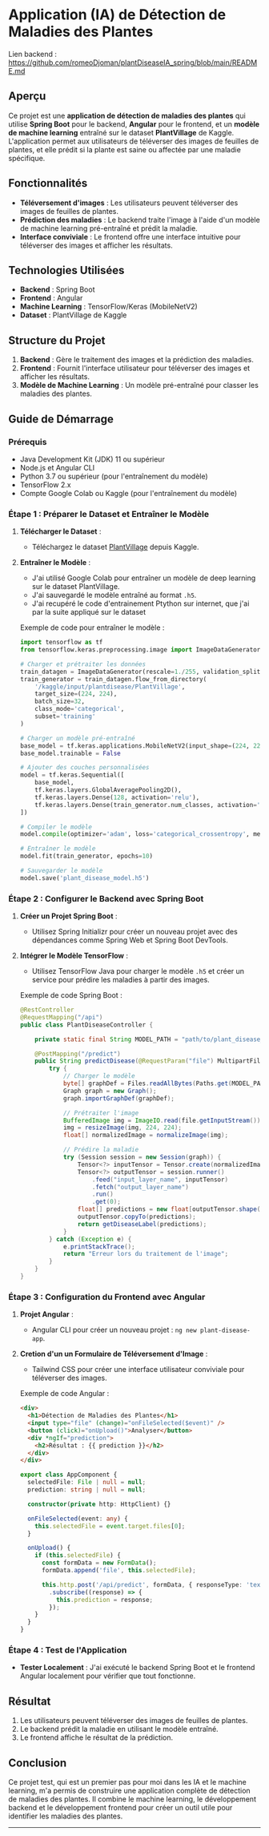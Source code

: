 # Application (IA) de Détection de Maladies des Plantes

Lien backend : https://github.com/romeoDjoman/plantDiseaseIA_spring/blob/main/README.md


## Aperçu
Ce projet est une **application de détection de maladies des plantes** qui utilise **Spring Boot** pour le backend, **Angular** pour le frontend, et un **modèle de machine learning** entraîné sur le dataset **PlantVillage** de Kaggle. L'application permet aux utilisateurs de téléverser des images de feuilles de plantes, et elle prédit si la plante est saine ou affectée par une maladie spécifique.

## Fonctionnalités
- **Téléversement d'images** : Les utilisateurs peuvent téléverser des images de feuilles de plantes.
- **Prédiction des maladies** : Le backend traite l'image à l'aide d'un modèle de machine learning pré-entraîné et prédit la maladie.
- **Interface conviviale** : Le frontend offre une interface intuitive pour téléverser des images et afficher les résultats.

## Technologies Utilisées
- **Backend** : Spring Boot
- **Frontend** : Angular
- **Machine Learning** : TensorFlow/Keras (MobileNetV2)
- **Dataset** : PlantVillage de Kaggle

## Structure du Projet
1. **Backend** : Gère le traitement des images et la prédiction des maladies.
2. **Frontend** : Fournit l'interface utilisateur pour téléverser des images et afficher les résultats.
3. **Modèle de Machine Learning** : Un modèle pré-entraîné pour classer les maladies des plantes.

## Guide de Démarrage

### Prérequis
- Java Development Kit (JDK) 11 ou supérieur
- Node.js et Angular CLI
- Python 3.7 ou supérieur (pour l'entraînement du modèle)
- TensorFlow 2.x
- Compte Google Colab ou Kaggle (pour l'entraînement du modèle)

### Étape 1 : Préparer le Dataset et Entraîner le Modèle
1. **Télécharger le Dataset** :
   - Téléchargez le dataset [PlantVillage](https://www.kaggle.com/datasets/emmarex/plantdisease) depuis Kaggle.

2. **Entraîner le Modèle** :
   - J'ai utilisé Google Colab pour entraîner un modèle de deep learning sur le dataset PlantVillage.
   - J'ai sauvegardé le modèle entraîné au format `.h5`.
   - J'ai recupéré le code d'entrainement Ptython sur internet, que j'ai par la suite appliqué sur le dataset

   Exemple de code pour entraîner le modèle :
   ```python
   import tensorflow as tf
   from tensorflow.keras.preprocessing.image import ImageDataGenerator

   # Charger et prétraiter les données
   train_datagen = ImageDataGenerator(rescale=1./255, validation_split=0.2)
   train_generator = train_datagen.flow_from_directory(
       '/kaggle/input/plantdisease/PlantVillage',
       target_size=(224, 224),
       batch_size=32,
       class_mode='categorical',
       subset='training'
   )

   # Charger un modèle pré-entraîné
   base_model = tf.keras.applications.MobileNetV2(input_shape=(224, 224, 3), include_top=False, weights='imagenet')
   base_model.trainable = False

   # Ajouter des couches personnalisées
   model = tf.keras.Sequential([
       base_model,
       tf.keras.layers.GlobalAveragePooling2D(),
       tf.keras.layers.Dense(128, activation='relu'),
       tf.keras.layers.Dense(train_generator.num_classes, activation='softmax')
   ])

   # Compiler le modèle
   model.compile(optimizer='adam', loss='categorical_crossentropy', metrics=['accuracy'])

   # Entraîner le modèle
   model.fit(train_generator, epochs=10)

   # Sauvegarder le modèle
   model.save('plant_disease_model.h5')
   ```

### Étape 2 : Configurer le Backend avec Spring Boot
1. **Créer un Projet Spring Boot** :
   - Utilisez Spring Initializr pour créer un nouveau projet avec des dépendances comme Spring Web et Spring Boot DevTools.

2. **Intégrer le Modèle TensorFlow** :
   - Utilisez TensorFlow Java pour charger le modèle `.h5` et créer un service pour prédire les maladies à partir des images.

   Exemple de code Spring Boot :
   ```java
   @RestController
   @RequestMapping("/api")
   public class PlantDiseaseController {

       private static final String MODEL_PATH = "path/to/plant_disease_model.h5";

       @PostMapping("/predict")
       public String predictDisease(@RequestParam("file") MultipartFile file) {
           try {
               // Charger le modèle
               byte[] graphDef = Files.readAllBytes(Paths.get(MODEL_PATH));
               Graph graph = new Graph();
               graph.importGraphDef(graphDef);

               // Prétraiter l'image
               BufferedImage img = ImageIO.read(file.getInputStream());
               img = resizeImage(img, 224, 224);
               float[] normalizedImage = normalizeImage(img);

               // Prédire la maladie
               try (Session session = new Session(graph)) {
                   Tensor<?> inputTensor = Tensor.create(normalizedImage);
                   Tensor<?> outputTensor = session.runner()
                       .feed("input_layer_name", inputTensor)
                       .fetch("output_layer_name")
                       .run()
                       .get(0);
                   float[] predictions = new float[outputTensor.shape()[1]];
                   outputTensor.copyTo(predictions);
                   return getDiseaseLabel(predictions);
               }
           } catch (Exception e) {
               e.printStackTrace();
               return "Erreur lors du traitement de l'image";
           }
       }
   }
   ```

### Étape 3 : Configuration du Frontend avec Angular
1. **Projet Angular** :
   - Angular CLI pour créer un nouveau projet : `ng new plant-disease-app`.

2. **Cretion d'un un Formulaire de Téléversement d'Image** :
   - Tailwind CSS pour créer une interface utilisateur conviviale pour téléverser des images.

   Exemple de code Angular :
   ```html
   <div>
     <h1>Détection de Maladies des Plantes</h1>
     <input type="file" (change)="onFileSelected($event)" />
     <button (click)="onUpload()">Analyser</button>
     <div *ngIf="prediction">
       <h2>Résultat : {{ prediction }}</h2>
     </div>
   </div>
   ```

   ```typescript
   export class AppComponent {
     selectedFile: File | null = null;
     prediction: string | null = null;

     constructor(private http: HttpClient) {}

     onFileSelected(event: any) {
       this.selectedFile = event.target.files[0];
     }

     onUpload() {
       if (this.selectedFile) {
         const formData = new FormData();
         formData.append('file', this.selectedFile);

         this.http.post('/api/predict', formData, { responseType: 'text' })
           .subscribe((response) => {
             this.prediction = response;
           });
       }
     }
   }
   ```

### Étape 4 : Test de l'Application
- **Tester Localement** : J'ai exécuté le backend Spring Boot et le frontend Angular localement pour vérifier que tout fonctionne.

## Résultat
1. Les utilisateurs peuvent téléverser des images de feuilles de plantes.
2. Le backend prédit la maladie en utilisant le modèle entraîné.
3. Le frontend affiche le résultat de la prédiction.

## Conclusion
Ce projet test, qui est un premier pas pour moi dans les IA et le machine learning,  m'a permis de construire une application complète de détection de maladies des plantes. Il combine le machine learning, le développement backend et le développement frontend pour créer un outil utile pour identifier les maladies des plantes.


---
